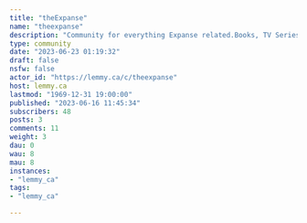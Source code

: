 ```yaml
---
title: "theExpanse" 
name: "theexpanse"
description: "Community for everything Expanse related.Books, TV Series, Comics, Games and more."
type: community
date: "2023-06-23 01:19:32"
draft: false
nsfw: false
actor_id: "https://lemmy.ca/c/theexpanse"
host: lemmy.ca
lastmod: "1969-12-31 19:00:00"
published: "2023-06-16 11:45:34"
subscribers: 48
posts: 3
comments: 11
weight: 3
dau: 0
wau: 8
mau: 8
instances:
- "lemmy_ca"
tags: 
- "lemmy_ca"

---
```

